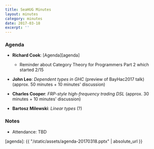 ```yaml
---
title: SeaHUG Minutes
layout: minutes
category: minutes
date: 2017-03-18
excerpt: ''
---
```


### Agenda

* **Richard Cook**: [Agenda][agenda]
  * Reminder about Category Theory for Programmers Part 2 which started 2/15

* **John Leo**: _Dependent types in GHC_ (preview of BayHac2017 talk) (approx. 50 minutes + 10 minutes' discussion)
* **Charles Cooper**: _FRP-style high-frequency trading DSL_ (approx. 30 minutes + 10 minutes' discussion)

* **Bartosz Milewski**: _Linear types_ (?)

### Notes

* Attendance: TBD

[agenda]: {{ "/static/assets/agenda-20170318.pptx" | absolute_url }}
